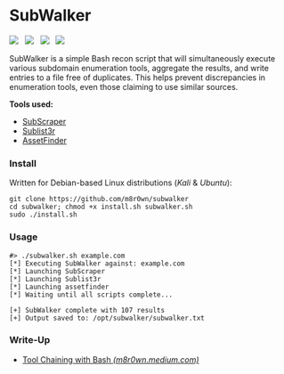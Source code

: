 # SubWalker
[![](https://img.shields.io/twitter/follow/m8r0wn?color=blue&label=Twitter&logo=twitter&style=plastic)](https://twitter.com/m8r0wn)&nbsp;&nbsp;
[![](https://img.shields.io/github/followers/m8r0wn?color=gray&label=GitHub&logo=github&style=plastic)](https://github.com/m8r0wn)&nbsp;&nbsp;
[![](https://img.shields.io/badge/Sponsor-GitHub-green?style=plastic&logo=github)](https://github.com/sponsors/m8r0wn)&nbsp;&nbsp;
[![](https://img.shields.io/badge/Donate-PayPal-blue?style=plastic&logo=paypal)](https://www.paypal.com/donate?hosted_button_id=68W8UCUF4SMTC)

SubWalker is a simple Bash recon script that will simultaneously execute various subdomain enumeration tools, aggregate the results, and write entries to a file free of duplicates. This helps prevent discrepancies in enumeration tools, even those claiming to use similar sources. 

**Tools used:**
* [SubScraper](https://github.com/m8r0wn/subscraper)
* [Sublist3r](https://github.com/aboul3la/Sublist3r)
* [AssetFinder](https://github.com/tomnomnom/assetfinder)

### Install
Written for Debian-based Linux distributions (*Kali* & *Ubuntu*):

```text
git clone https://github.com/m8r0wn/subwalker
cd subwalker; chmod +x install.sh subwalker.sh
sudo ./install.sh
```

### Usage
```text
#> ./subwalker.sh example.com
[*] Executing SubWalker against: example.com
[*] Launching SubScraper
[*] Launching Sublist3r
[*] Launching assetfinder
[*] Waiting until all scripts complete...

[+] SubWalker complete with 107 results
[+] Output saved to: /opt/subwalker/subwalker.txt
```

### Write-Up 
* [Tool Chaining with Bash *(m8r0wn.medium.com)*](https://infosecwriteups.com/intro-to-bug-bounty-automation-tool-chaining-with-bash-13e11348016f)

